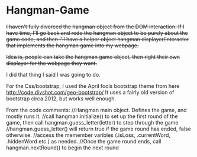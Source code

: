 # Hangman-Game

~~I haven't fully divorced the hangman object from the DOM interaction.  If I have time, I'll go back and redo the hangman object to be purely about the game code, and then I'll have a helper object hangman displayer/interactor that implements the hangman game into my webpage.~~

~~Idea is, people can take the hangman game object, then right their own displayer for the webpage they want.~~

I did that thing I said I was going to do.

For the Css/bootstrap, I used the April fools bootstrap theme from here http://code.divshot.com/geo-bootstrap/
It uses a fairly old version of bootstrap circa 2012, but works well enough.

From the code comments: 
  //Hangman main object. Defines the game, and mostly runs it.
  //call hangman.initialize() to set up the first round of the game, then call hangman.guess_letter(letter) to step through the game
  //hangman.guess_letter() will return true if the game round has ended, false otherwise.
  //access the memember varibles (.isLoss, .currentWord, .hiddenWord etc.) as needed.
  //Once the game round ends, call hangman.nextRound() to begin the next round
